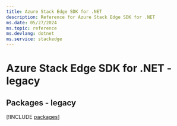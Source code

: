 ```yaml
---
title: Azure Stack Edge SDK for .NET
description: Reference for Azure Stack Edge SDK for .NET
ms.date: 05/27/2024
ms.topic: reference
ms.devlang: dotnet
ms.service: stackedge
---
```

# Azure Stack Edge SDK for .NET - legacy
## Packages - legacy
[!INCLUDE [packages](stack-edge-index.md)]